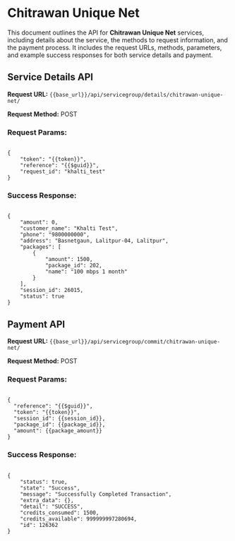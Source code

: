 # Chitrawan Unique Net

This document outlines the API for **Chitrawan Unique Net** services, including details about the service, the methods to request information, and the payment process. It includes the request URLs, methods, parameters, and example success responses for both service details and payment.



## Service Details API

**Request URL:** `{{base_url}}/api/servicegroup/details/chitrawan-unique-net/`

**Request Method:** POST

### Request Params:

<pre><code class="json">
{
    "token": "{{token}}",
    "reference": "{{$guid}}",
    "request_id": "khalti_test"
}
</code></pre>

### Success Response:

<pre><code class="json">
{
    "amount": 0,
    "customer_name": "Khalti Test",
    "phone": "9800000000",
    "address": "Basnetgaun, Lalitpur-04, Lalitpur",
    "packages": [
        {
            "amount": 1500,
            "package_id": 202,
            "name": "100 mbps 1 month"
        }
    ],
    "session_id": 26015,
    "status": true
}
</code></pre>

## Payment API

**Request URL:** `{{base_url}}/api/servicegroup/commit/chitrawan-unique-net/`

**Request Method:** POST

### Request Params:

<pre><code class="json">
{
  "reference": "{{$guid}}",
  "token": "{{token}}",
  "session_id": {{session_id}},
  "package_id": {{package_id}},
  "amount": {{package_amount}}
}
</code></pre>

### Success Response:

<pre><code class="json">
{
    "status": true,
    "state": "Success",
    "message": "Successfully Completed Transaction",
    "extra_data": {},
    "detail": "SUCCESS",
    "credits_consumed": 1500,
    "credits_available": 999999997280694,
    "id": 126362
}
</code></pre>
